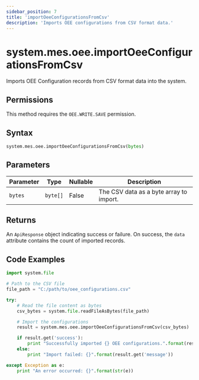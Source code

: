```yaml
---
sidebar_position: 7
title: 'importOeeConfigurationsFromCsv'
description: 'Imports OEE configurations from CSV format data.'
---
```


# system.mes.oee.importOeeConfigurationsFromCsv

Imports OEE Configuration records from CSV format data into the system.

## Permissions

This method requires the `OEE.WRITE.SAVE` permission.

## Syntax

```python
system.mes.oee.importOeeConfigurationsFromCsv(bytes)
```

## Parameters

| Parameter | Type     | Nullable | Description                             |
| --------- | -------- | -------- | --------------------------------------- |
| `bytes`   | `byte[]` | False    | The CSV data as a byte array to import. |

## Returns

An `ApiResponse` object indicating success or failure. On success, the `data` attribute contains the count of imported records.

## Code Examples

```python
import system.file

# Path to the CSV file
file_path = "C:/path/to/oee_configurations.csv"

try:
    # Read the file content as bytes
    csv_bytes = system.file.readFileAsBytes(file_path)

    # Import the configurations
    result = system.mes.oee.importOeeConfigurationsFromCsv(csv_bytes)

    if result.get('success'):
        print "Successfully imported {} OEE configurations.".format(result.get('data'))
    else:
        print "Import failed: {}".format(result.get('message'))

except Exception as e:
    print "An error occurred: {}".format(str(e))
```
